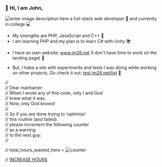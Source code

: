 
<h3 id="-hi-i-am-john-">👋 Hi, I am John,</h3>
<p><img src="https://jm26.net/link/ip/?op=i&amp;tid=5ad81966-c217-41e0-b5d3-ccc4bc2bff50" alt="enter image description here" title="enter image title here">
a full-stack web developer 🚀
and currently in college 💻</p>
<ul>
<li>My strenghts are PHP, JavaScript and C++ 💪</li>
<li>I am learning PHP and my plan is to learn C# with Unity 📚</li>
<li><p>I have an own website: <a href="https://go.jm26.net/jm-github">www.jm26.net</a> (I don&#39;t have time to work on the landing page) 📢</p>
</li>
<li><p>But, I habe a site with experiments and tests I was doing while working on other projects. Go check it out:
<a href="https://go.jm26.net/experiments">test.jm26.net/list</a> 🎈</p>
</li>
</ul>
<p>//<br/>
// Dear maintainer: <br/>
// When I wrote any of this code, only I and God <br/>
// knew what it was. <br/>
// Now, only God knows! <br/>
// <br/>
// So if you are done trying to &#39;optimize&#39; <br/>
// this routine (and failed). <br/>
// please increment the following counter <br/>
// as a warning <br/>
// to the next guy: <br/>
//<br/></p>
<p>// total_hours_wasted_here = <img src="https://test.jm26.net/api/github-profile-counter.php?type=image" alt="counter" title="counter"></p>
<p>//
<a href="https://test.jm26.net/api/github-profile-counter.php" target="_blank">INCREASE HOURS</a></p>
<p><br/>
</p>
